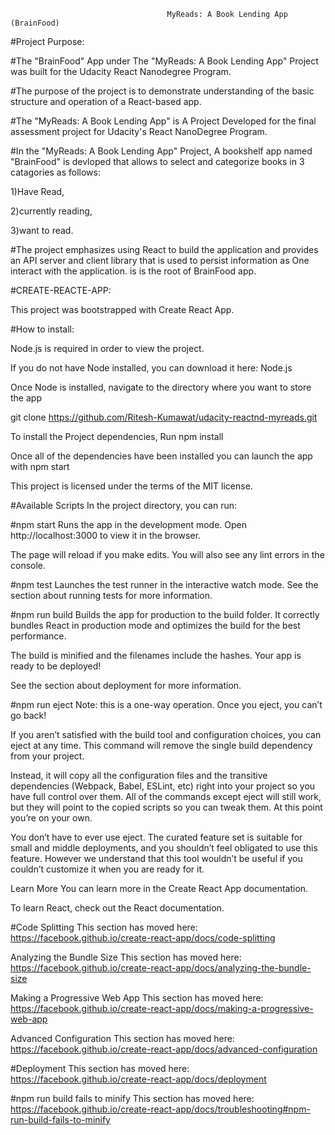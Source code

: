                                        MyReads: A Book Lending App (BrainFood)
#Project Purpose:

#The "BrainFood" App under The "MyReads: A Book Lending App" Project was built for the Udacity React Nanodegree Program.

#The purpose of the project is to demonstrate understanding of the basic structure and operation of a React-based app.

#The "MyReads: A Book Lending App" is A Project Developed for the final assessment project for Udacity's React NanoDegree Program.

#In the "MyReads: A Book Lending App" Project, A bookshelf app named "BrainFood" is devloped that allows to select and categorize books in 3 catagories as follows:

1)Have Read,

2)currently reading,

3)want to read.

#The project emphasizes using React to build the application and provides an API server and client library that is used to persist information as One interact with the application. is is the root of BrainFood app.

#CREATE-REACTE-APP:

This project was bootstrapped with Create React App.

#How to install:

Node.js is required in order to view the project.

If you do not have Node installed, you can download it here: Node.js

Once Node is installed, navigate to the directory where you want to store the app

git clone https://github.com/Ritesh-Kumawat/udacity-reactnd-myreads.git

To install the Project dependencies, Run npm install

Once all of the dependencies have been installed you can launch the app with npm start

This project is licensed under the terms of the MIT license.

#Available Scripts
In the project directory, you can run:

#npm start
Runs the app in the development mode.
Open http://localhost:3000 to view it in the browser.

The page will reload if you make edits.
You will also see any lint errors in the console.

#npm test
Launches the test runner in the interactive watch mode.
See the section about running tests for more information.

#npm run build
Builds the app for production to the build folder.
It correctly bundles React in production mode and optimizes the build for the best performance.

The build is minified and the filenames include the hashes.
Your app is ready to be deployed!

See the section about deployment for more information.

#npm run eject
Note: this is a one-way operation. Once you eject, you can’t go back!

If you aren’t satisfied with the build tool and configuration choices, you can eject at any time. This command will remove the single build dependency from your project.

Instead, it will copy all the configuration files and the transitive dependencies (Webpack, Babel, ESLint, etc) right into your project so you have full control over them. All of the commands except eject will still work, but they will point to the copied scripts so you can tweak them. At this point you’re on your own.

You don’t have to ever use eject. The curated feature set is suitable for small and middle deployments, and you shouldn’t feel obligated to use this feature. However we understand that this tool wouldn’t be useful if you couldn’t customize it when you are ready for it.

Learn More
You can learn more in the Create React App documentation.

To learn React, check out the React documentation.

#Code Splitting
This section has moved here: https://facebook.github.io/create-react-app/docs/code-splitting

Analyzing the Bundle Size
This section has moved here: https://facebook.github.io/create-react-app/docs/analyzing-the-bundle-size

Making a Progressive Web App
This section has moved here: https://facebook.github.io/create-react-app/docs/making-a-progressive-web-app

Advanced Configuration
This section has moved here: https://facebook.github.io/create-react-app/docs/advanced-configuration

#Deployment
This section has moved here: https://facebook.github.io/create-react-app/docs/deployment

#npm run build fails to minify
This section has moved here: https://facebook.github.io/create-react-app/docs/troubleshooting#npm-run-build-fails-to-minify

